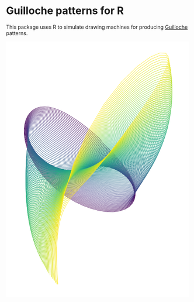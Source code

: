 # Guilloche patterns for R

This package uses R to simulate drawing machines for producing [Guilloche](https://en.wikipedia.org/wiki/Guilloch%C3%A9) patterns.

![guilloche example](https://github.com/alexwhan/guilloche/blob/master/inst/examples/example.png)
